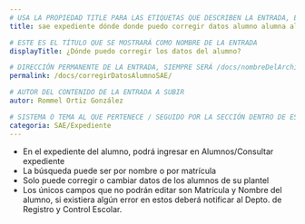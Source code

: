 ```yaml
---
# USA LA PROPIEDAD TITLE PARA LAS ETIQUETAS QUE DESCRIBEN LA ENTRADA, ÉSTAS SERÁ USADO EN LA BÚSQUEDA
title: sae expediente dónde donde puedo corregir datos alumno alumna alumnos alumnas

# ESTE ES EL TÍTULO QUE SE MOSTRARÁ COMO NOMBRE DE LA ENTRADA
displayTitle: ¿Dónde puedo corregir los datos del alumno?

# DIRECCIÓN PERMANENTE DE LA ENTRADA, SIEMPRE SERÁ /docs/nombreDelArchivo/
permalink: /docs/corregirDatosAlumnoSAE/

# AUTOR DEL CONTENIDO DE LA ENTRADA A SUBIR
autor: Rommel Ortiz González

# SISTEMA O TEMA AL QUE PERTENECE / SEGUIDO POR LA SECCIÓN DENTRO DE ESE SISTEMA O TEMA
categoria: SAE/Expediente
---
```


- En el expediente del alumno, podrá ingresar en Alumnos/Consultar expediente
- La búsqueda puede ser por nombre o por matrícula
- Solo puede corregir o cambiar datos de los alumnos de su plantel
- Los únicos campos que no podrán editar son Matrícula y Nombre del alumno, si existiera algún error en estos deberá notificar al Depto. de Registro y Control Escolar.